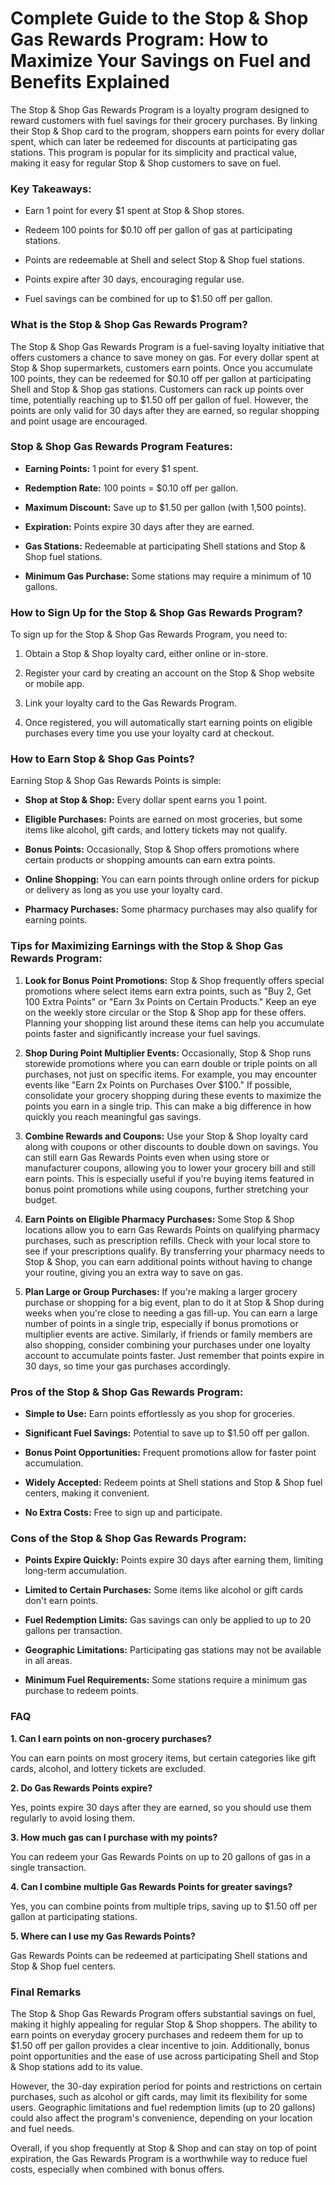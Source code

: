 # Complete Guide to the Stop & Shop Gas Rewards Program: How to Maximize Your Savings on Fuel and Benefits Explained

The Stop & Shop Gas Rewards Program is a loyalty program designed to
reward customers with fuel savings for their grocery purchases. By
linking their Stop & Shop card to the program, shoppers earn points for
every dollar spent, which can later be redeemed for discounts at
participating gas stations. This program is popular for its simplicity
and practical value, making it easy for regular Stop & Shop customers to
save on fuel.

### **Key Takeaways:**

-   Earn 1 point for every $1 spent at Stop & Shop stores.

-   Redeem 100 points for $0.10 off per gallon of gas at participating
    stations.

-   Points are redeemable at Shell and select Stop & Shop fuel stations.

-   Points expire after 30 days, encouraging regular use.

-   Fuel savings can be combined for up to $1.50 off per gallon.

### **What is the Stop & Shop Gas Rewards Program?**

The Stop & Shop Gas Rewards Program is a fuel-saving loyalty initiative
that offers customers a chance to save money on gas. For every dollar
spent at Stop & Shop supermarkets, customers earn points. Once you
accumulate 100 points, they can be redeemed for \$0.10 off per gallon at
participating Shell and Stop & Shop gas stations. Customers can rack up
points over time, potentially reaching up to \$1.50 off per gallon of
fuel. However, the points are only valid for 30 days after they are
earned, so regular shopping and point usage are encouraged.

### **Stop & Shop Gas Rewards Program Features:**

-   **Earning Points:** 1 point for every $1 spent.

-   **Redemption Rate:** 100 points = $0.10 off per gallon.

-   **Maximum Discount:** Save up to $1.50 per gallon (with 1,500
    points).

-   **Expiration:** Points expire 30 days after they are earned.

-   **Gas Stations:** Redeemable at participating Shell stations and
    Stop & Shop fuel stations.

-   **Minimum Gas Purchase:** Some stations may require a minimum of 10
    gallons.

### **How to Sign Up for the Stop & Shop Gas Rewards Program?**

To sign up for the Stop & Shop Gas Rewards Program, you need to:

1.  Obtain a Stop & Shop loyalty card, either online or in-store.

2.  Register your card by creating an account on the Stop & Shop website
    or mobile app.

3.  Link your loyalty card to the Gas Rewards Program.

4.  Once registered, you will automatically start earning points on
    eligible purchases every time you use your loyalty card at checkout.

### **How to Earn Stop & Shop Gas Points?**

Earning Stop & Shop Gas Rewards Points is simple:

-   **Shop at Stop & Shop:** Every dollar spent earns you 1 point.

-   **Eligible Purchases:** Points are earned on most groceries, but
    some items like alcohol, gift cards, and lottery tickets may not
    qualify.

-   **Bonus Points:** Occasionally, Stop & Shop offers promotions where
    certain products or shopping amounts can earn extra points.

-   **Online Shopping:** You can earn points through online orders for
    pickup or delivery as long as you use your loyalty card.

-   **Pharmacy Purchases:** Some pharmacy purchases may also qualify for
    earning points.

### **Tips for Maximizing Earnings with the Stop & Shop Gas Rewards Program:**

1.  **Look for Bonus Point Promotions:** Stop & Shop frequently offers
    special promotions where select items earn extra points, such as
    "Buy 2, Get 100 Extra Points" or "Earn 3x Points on Certain
    Products." Keep an eye on the weekly store circular or the Stop &
    Shop app for these offers. Planning your shopping list around these
    items can help you accumulate points faster and significantly
    increase your fuel savings.

2.  **Shop During Point Multiplier Events:** Occasionally, Stop & Shop
    runs storewide promotions where you can earn double or triple points
    on all purchases, not just on specific items. For example, you may
    encounter events like "Earn 2x Points on Purchases Over $100." If
    possible, consolidate your grocery shopping during these events to
    maximize the points you earn in a single trip. This can make a big
    difference in how quickly you reach meaningful gas savings.

3.  **Combine Rewards and Coupons:** Use your Stop & Shop loyalty card
    along with coupons or other discounts to double down on savings. You
    can still earn Gas Rewards Points even when using store or
    manufacturer coupons, allowing you to lower your grocery bill and
    still earn points. This is especially useful if you\'re buying items
    featured in bonus point promotions while using coupons, further
    stretching your budget.

4.  **Earn Points on Eligible Pharmacy Purchases:** Some Stop & Shop
    locations allow you to earn Gas Rewards Points on qualifying
    pharmacy purchases, such as prescription refills. Check with your
    local store to see if your prescriptions qualify. By transferring
    your pharmacy needs to Stop & Shop, you can earn additional points
    without having to change your routine, giving you an extra way to
    save on gas.

5.  **Plan Large or Group Purchases:** If you're making a larger
    grocery purchase or shopping for a big event, plan to do it at Stop
    & Shop during weeks when you're close to needing a gas fill-up. You
    can earn a large number of points in a single trip, especially if
    bonus promotions or multiplier events are active. Similarly, if
    friends or family members are also shopping, consider combining your
    purchases under one loyalty account to accumulate points faster.
    Just remember that points expire in 30 days, so time your gas
    purchases accordingly.

### **Pros of the Stop & Shop Gas Rewards Program:**

-   **Simple to Use:** Earn points effortlessly as you shop for
    groceries.

-   **Significant Fuel Savings:** Potential to save up to \$1.50 off per
    gallon.

-   **Bonus Point Opportunities:** Frequent promotions allow for faster
    point accumulation.

-   **Widely Accepted:** Redeem points at Shell stations and Stop & Shop
    fuel centers, making it convenient.

-   **No Extra Costs:** Free to sign up and participate.

### **Cons of the Stop & Shop Gas Rewards Program:**

-   **Points Expire Quickly:** Points expire 30 days after earning them,
    limiting long-term accumulation.

-   **Limited to Certain Purchases:** Some items like alcohol or gift
    cards don't earn points.

-   **Fuel Redemption Limits:** Gas savings can only be applied to up to
    20 gallons per transaction.

-   **Geographic Limitations:** Participating gas stations may not be
    available in all areas.

-   **Minimum Fuel Requirements:** Some stations require a minimum gas
    purchase to redeem points.

### **FAQ**

**1. Can I earn points on non-grocery purchases?**

You can earn points on most grocery items, but certain categories like
gift cards, alcohol, and lottery tickets are excluded.

**2. Do Gas Rewards Points expire?**

Yes, points expire 30 days after they are earned, so you should use
them regularly to avoid losing them.

**3. How much gas can I purchase with my points?**

You can redeem your Gas Rewards Points on up to 20 gallons of gas in a
single transaction.

**4. Can I combine multiple Gas Rewards Points for greater savings?**

Yes, you can combine points from multiple trips, saving up to $1.50
off per gallon at participating stations.

**5. Where can I use my Gas Rewards Points?**

Gas Rewards Points can be redeemed at participating Shell stations and
Stop & Shop fuel centers.

### **Final Remarks**

The Stop & Shop Gas Rewards Program offers substantial savings on fuel,
making it highly appealing for regular Stop & Shop shoppers. The ability
to earn points on everyday grocery purchases and redeem them for up to
$1.50 off per gallon provides a clear incentive to join. Additionally,
bonus point opportunities and the ease of use across participating Shell
and Stop & Shop stations add to its value.

However, the 30-day expiration period for points and restrictions on
certain purchases, such as alcohol or gift cards, may limit its
flexibility for some users. Geographic limitations and fuel redemption
limits (up to 20 gallons) could also affect the program's convenience,
depending on your location and fuel needs.

Overall, if you shop frequently at Stop & Shop and can stay on top of
point expiration, the Gas Rewards Program is a worthwhile way to reduce
fuel costs, especially when combined with bonus offers.

